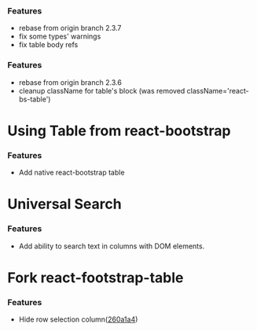 <a name="v0.0.8"></a>
### Features
* rebase from origin branch 2.3.7
* fix some types' warnings
* fix table body refs

<a name="v0.0.7"></a>
### Features
* rebase from origin branch 2.3.6
* cleanup className for table's block (was removed className='react-bs-table')

<a name="v0.0.6"></a>
<a name="v0.0.5"></a>
<a name="v0.0.4"></a>
<a name="v0.0.3"></a>
# Using Table from react-bootstrap

### Features
* Add native react-bootstrap table

<a name="v0.0.2"></a>
# Universal Search

### Features
* Add ability to search text in columns with DOM elements.

<a name="v0.0.1"></a>
# Fork react-footstrap-table

### Features
* Hide row selection column([260a1a4](https://github.com/AllenFang/react-bootstrap-table/commit/260a1a453954c6f67d053d65972399b13dc25e80))
